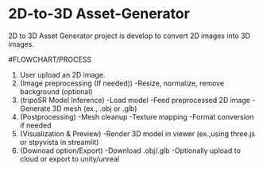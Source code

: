 # 2D-to-3D Asset-Generator

2D to 3D Asset Generator project is develop to convert 2D images into 3D images.

#FLOWCHART/PROCESS
1. User upload an 2D image.
2. (Image preprocessing (If needed))
   -Resize, normalize, remove background (optional)
3. (tripoSR Model Inference)
   -Load model
   -Feed preprocessed 2D image
   -Generate 3D mesh (ex., .obj or .glb)
4. (Postprocessing)
   -Mesh cleanup
   -Texture mapping
   -Format conversion if needed
5. (Visualization & Preview)
   -Render 3D model in viewer (ex.,using three.js or stpyvista in streamlit)
6. (Downoad option/Export)
   -Download .obj/.glb
   -Optionally upload to cloud or export to unity/unreal            

